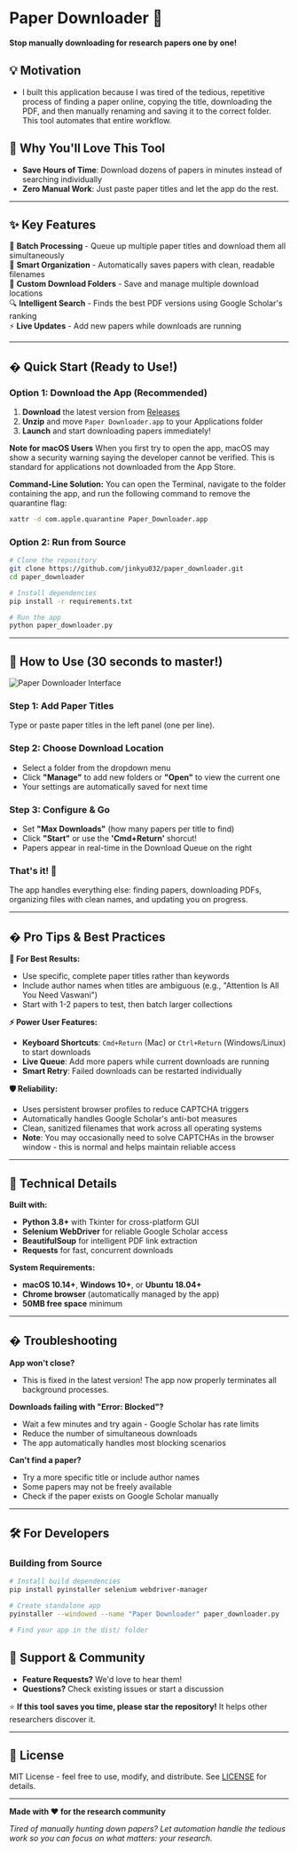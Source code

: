 # Paper Downloader 📄

**Stop manually downloading for research papers one by one!** 


## 💡 Motivation
- I built this application because I was tired of the tedious, repetitive process of finding a paper online, copying the title, downloading the PDF, and then manually renaming and saving it to the correct folder. This tool automates that entire workflow.

## 🎯 Why You'll Love This Tool

- **Save Hours of Time**: Download dozens of papers in minutes instead of searching individually
- **Zero Manual Work**: Just paste paper titles and let the app do the rest.


---

## ✨ Key Features

🚀 **Batch Processing** - Queue up multiple paper titles and download them all simultaneously  
📁 **Smart Organization** - Automatically saves papers with clean, readable filenames  
💾 **Custom Download Folders** - Save and manage multiple download locations  
🔍 **Intelligent Search** - Finds the best PDF versions using Google Scholar's ranking  
⚡ **Live Updates** - Add new papers while downloads are running   

---

## � Quick Start (Ready to Use!)

### Option 1: Download the App (Recommended)
1. **Download** the latest version from [Releases](https://github.com/jinkyu032/paper_downloader/releases/tag/v0)
2. **Unzip** and move `Paper Downloader.app` to your Applications folder
3. **Launch** and start downloading papers immediately!

**Note for macOS Users**
When you first try to open the app, macOS may show a security warning saying the developer cannot be verified. This is standard for applications not downloaded from the App Store.


**Command-Line Solution:**
You can open the Terminal, navigate to the folder containing the app, and run the following command to remove the quarantine flag:

```bash
xattr -d com.apple.quarantine Paper_Downloader.app
```


### Option 2: Run from Source
```bash
# Clone the repository
git clone https://github.com/jinkyu032/paper_downloader.git
cd paper_downloader

# Install dependencies
pip install -r requirements.txt

# Run the app
python paper_downloader.py
```

---

## 📖 How to Use (30 seconds to master!)

![Paper Downloader Interface](https://github.com/user-attachments/assets/f26a1e2f-5e6a-45f9-bb7d-5b558bd9b1ff)

### Step 1: Add Paper Titles

Type or paste paper titles in the left panel (one per line). 

### Step 2: Choose Download Location
- Select a folder from the dropdown menu
- Click **"Manage"** to add new folders or **"Open"** to view the current one
- Your settings are automatically saved for next time

### Step 3: Configure & Go
- Set **"Max Downloads"** (how many papers per title to find)
- Click **"Start"** or use the **'Cmd+Return'** shorcut!
- Papers appear in real-time in the Download Queue on the right

### That's it! 🎉
The app handles everything else: finding papers, downloading PDFs, organizing files with clean names, and updating you on progress.

---

## � Pro Tips & Best Practices

**🎯 For Best Results:**
- Use specific, complete paper titles rather than keywords
- Include author names when titles are ambiguous (e.g., "Attention Is All You Need Vaswani")
- Start with 1-2 papers to test, then batch larger collections

**⚡ Power User Features:**
- **Keyboard Shortcuts**: `Cmd+Return` (Mac) or `Ctrl+Return` (Windows/Linux) to start downloads
- **Live Queue**: Add more papers while current downloads are running
- **Smart Retry**: Failed downloads can be restarted individually

**🛡️ Reliability:**
- Uses persistent browser profiles to reduce CAPTCHA triggers
- Automatically handles Google Scholar's anti-bot measures
- Clean, sanitized filenames that work across all operating systems
- **Note**: You may occasionally need to solve CAPTCHAs in the browser window - this is normal and helps maintain reliable access

---

## 🔧 Technical Details

**Built with:**
- **Python 3.8+** with Tkinter for cross-platform GUI
- **Selenium WebDriver** for reliable Google Scholar access
- **BeautifulSoup** for intelligent PDF link extraction
- **Requests** for fast, concurrent downloads

**System Requirements:**
- **macOS 10.14+**, **Windows 10+**, or **Ubuntu 18.04+**
- **Chrome browser** (automatically managed by the app)
- **50MB free space** minimum

---

## � Troubleshooting

**App won't close?** 
- This is fixed in the latest version! The app now properly terminates all background processes.

**Downloads failing with "Error: Blocked"?**
- Wait a few minutes and try again - Google Scholar has rate limits
- Reduce the number of simultaneous downloads
- The app automatically handles most blocking scenarios

**Can't find a paper?**
- Try a more specific title or include author names
- Some papers may not be freely available
- Check if the paper exists on Google Scholar manually

---

## 🛠️ For Developers

### Building from Source
```bash
# Install build dependencies
pip install pyinstaller selenium webdriver-manager

# Create standalone app
pyinstaller --windowed --name "Paper Downloader" paper_downloader.py

# Find your app in the dist/ folder
```

## 🤝 Support & Community

- **Feature Requests?** We'd love to hear them!
- **Questions?** Check existing issues or start a discussion

⭐ **If this tool saves you time, please star the repository!** It helps other researchers discover it.

---

## 📜 License

MIT License - feel free to use, modify, and distribute. See [LICENSE](LICENSE) for details.

---

**Made with ❤️ for the research community**

*Tired of manually hunting down papers? Let automation handle the tedious work so you can focus on what matters: your research.*
